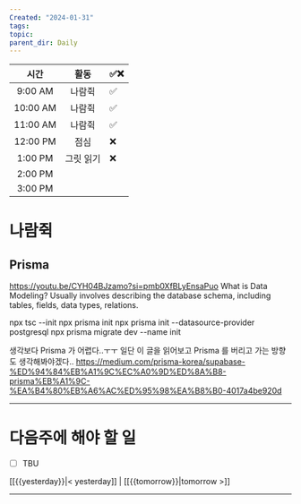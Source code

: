 ```yaml
---
Created: "2024-01-31"
tags: 
topic: 
parent_dir: Daily
---
```

| 시간 | 활동 | ✅❌ |
| :--: | :--: | ---- |
| 9:00 AM | 나람쥑 | ✅ |
| 10:00 AM | 나람쥑 | ✅ |
| 11:00 AM | 나람쥑 | ✅ |
| 12:00 PM | 점심 | ❌ |
| 1:00 PM | 그릿 읽기 | ❌ |
| 2:00 PM |  |  |
| 3:00 PM |  |  |

# 나람쥑
## Prisma
https://youtu.be/CYH04BJzamo?si=pmb0XfBLyEnsaPuo
What is Data Modeling?
Usually involves describing the database schema, including tables, fields, data types, relations.

npx tsc --init
npx prisma init
npx prisma init --datasource-provider postgresql
npx prisma migrate dev --name init

생각보다 Prisma 가 어렵다..ㅜㅜ 일단 이 글을 읽어보고 Prisma 를 버리고 가는 방향도 생각해봐야겠다..
https://medium.com/prisma-korea/supabase-%ED%94%84%EB%A1%9C%EC%A0%9D%ED%8A%B8-prisma%EB%A1%9C-%EA%B4%80%EB%A6%AC%ED%95%98%EA%B8%B0-4017a4be920d


----
# 다음주에 해야 할 일
- [ ] TBU 
  
[[{{yesterday}}|< yesterday]] | [[{{tomorrow}}|tomorrow >]]  
  
---  
